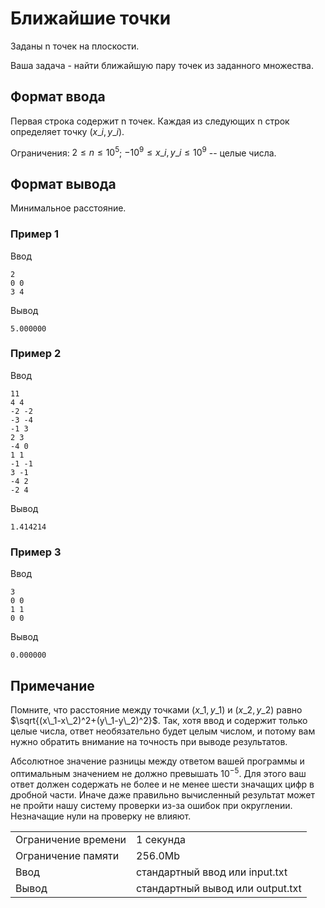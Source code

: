 # Ближайшие точки

Заданы n точек на плоскости.

Ваша задача - найти ближайшую пару точек из заданного множества.

## Формат ввода

Первая строка содержит n точек. Каждая из следующих n строк определяет точку $(x\_i,y\_i)$.

Ограничения: $2 \le n \le 10^5$; $-10^9 \le x\_i,y\_i \le 10^9$ -- целые числа.

## Формат вывода

Минимальное расстояние.

### Пример 1

Ввод

    2
    0 0
    3 4
    

Вывод

    5.000000
    

### Пример 2

Ввод

    11
    4 4
    -2 -2
    -3 -4
    -1 3
    2 3
    -4 0
    1 1
    -1 -1
    3 -1
    -4 2
    -2 4
    

Вывод

    1.414214
    

### Пример 3

Ввод

    3
    0 0
    1 1
    0 0
    

Вывод

    0.000000
    

## Примечание

Помните, что расстояние между точками $(x\_1,y\_1)$ и $(x\_2,y\_2)$ равно $\sqrt{(x\_1-x\_2)^2+(y\_1-y\_2)^2}$​. Так, хотя ввод и содержит только целые числа, ответ необязательно будет целым числом, и потому вам нужно обратить внимание на точность при выводе результатов.

Абсолютное значение разницы между ответом вашей программы и оптимальным значением не должно превышать $10^{-5}$. Для этого ваш ответ должен содержать не более и не менее шести значащих цифр в дробной части. Иначе даже правильно вычисленный результат может не пройти нашу систему проверки из-за ошибок при округлении. Незначащие нули на проверку не влияют.

<table>
 <tr class="time-limit">
    <td class="property-title">Ограничение времени</td>
    <td>1&nbsp;секунда</td>
 </tr>
 <tr class="memory-limit">
    <td class="property-title">Ограничение памяти</td>
    <td>256.0Mb</td>
 </tr>
 <tr class="input-file">
    <td class="property-title">Ввод</td>
    <td colspan="1">стандартный ввод или input.txt</td>
 </tr>
 <tr class="output-file">
    <td class="property-title">Вывод</td>
    <td colspan="1">стандартный вывод или output.txt</td>
 </tr>
</table>

